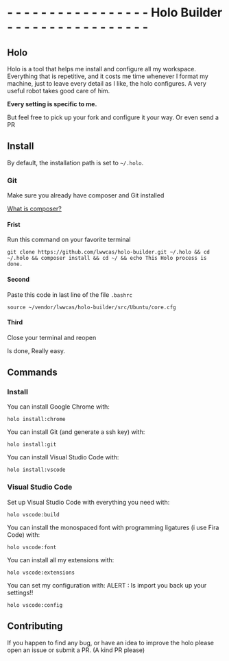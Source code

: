  #   - - - - - - - - - - - - - - - - -   Holo Builder  - - - - - - - - - - - - - - - - -

## Holo
Holo is a tool that helps me install and configure all my workspace.
Everything that is repetitive, and it costs me time whenever I format my machine, just to leave every detail as I like, the holo configures. A very useful robot takes good care of him.

**Every setting is specific to me.**

But feel free to pick up your fork and configure it your way. Or even send a PR

## Install

By default, the installation path is set to `~/.holo`.

### Git

Make sure you already have composer and Git installed

[What is composer?](https://getcomposer.org/)

 #### Frist

 Run this command on your favorite terminal

```
git clone https://github.com/lwwcas/holo-builder.git ~/.holo && cd ~/.holo && composer install && cd ~/ && echo This Holo process is done.
```

#### Second

Paste this code in last line of the file `.bashrc`

```
source ~/vendor/lwwcas/holo-builder/src/Ubuntu/core.cfg
```

#### Third

Close your terminal and reopen

Is done,  Really easy.


## Commands

### Install

You can install Google Chrome with:

```
holo install:chrome
```

You can install Git (and generate a ssh key) with:

```
holo install:git
```

You can install Visual Studio Code with:

```
holo install:vscode
```

### Visual Studio Code

Set up Visual Studio Code with everything you need with:

```
holo vscode:build
```

You can install the monospaced font with programming ligatures (i use Fira Code) with:

```
holo vscode:font
```

You can install all my extensions with:

```
holo vscode:extensions
```

You can set my configuration with:
ALERT : Is import you back up your settings!!
```
holo vscode:config
```

## Contributing

If you happen to find any bug, or have an idea to improve the holo please open an issue or submit a PR.
(A kind PR please)
